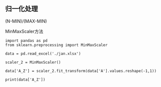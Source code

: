 ## 归一化处理

(N-MIN)/(MAX-MIN)

MinMaxScaler方法

    import pandas as pd
    from sklearn.preprocessing import MinMaxScaler

    data = pd.read_excel('./jan.xlsx')

    scaler_2 = MinMaxScaler()

    data['A_Z'] = scaler_2.fit_transform(data['A'].values.reshape(-1,1))

    print(data['A_Z'])
